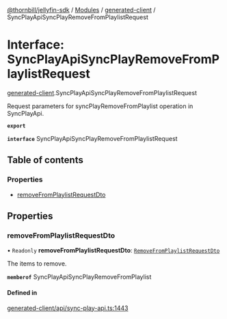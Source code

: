 [@thornbill/jellyfin-sdk](../README.md) / [Modules](../modules.md) / [generated-client](../modules/generated_client.md) / SyncPlayApiSyncPlayRemoveFromPlaylistRequest

# Interface: SyncPlayApiSyncPlayRemoveFromPlaylistRequest

[generated-client](../modules/generated_client.md).SyncPlayApiSyncPlayRemoveFromPlaylistRequest

Request parameters for syncPlayRemoveFromPlaylist operation in SyncPlayApi.

**`export`**

**`interface`** SyncPlayApiSyncPlayRemoveFromPlaylistRequest

## Table of contents

### Properties

- [removeFromPlaylistRequestDto](generated_client.SyncPlayApiSyncPlayRemoveFromPlaylistRequest.md#removefromplaylistrequestdto)

## Properties

### removeFromPlaylistRequestDto

• `Readonly` **removeFromPlaylistRequestDto**: [`RemoveFromPlaylistRequestDto`](generated_client.RemoveFromPlaylistRequestDto.md)

The items to remove.

**`memberof`** SyncPlayApiSyncPlayRemoveFromPlaylist

#### Defined in

[generated-client/api/sync-play-api.ts:1443](https://github.com/thornbill/jellyfin-sdk-typescript/blob/1142a3e/src/generated-client/api/sync-play-api.ts#L1443)

